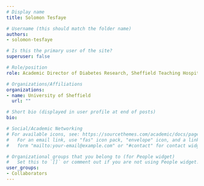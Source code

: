 ```yaml
---
# Display name
title: Solomon Tesfaye

# Username (this should match the folder name)
authors:
- solomon-tesfaye

# Is this the primary user of the site?
superuser: false

# Role/position
role: Academic Director of Diabetes Research, Sheffield Teaching Hospitals

# Organizations/Affiliations
organizations:
- name: University of Sheffield
  url: ""

# Short bio (displayed in user profile at end of posts)
bio:

# Social/Academic Networking
# For available icons, see: https://sourcethemes.com/academic/docs/page-builder/#icons
#   For an email link, use "fas" icon pack, "envelope" icon, and a link in the
#   form "mailto:your-email@example.com" or "#contact" for contact widget.

# Organizational groups that you belong to (for People widget)
#   Set this to `[]` or comment out if you are not using People widget.
user_groups:
- Collaborators
---
```

